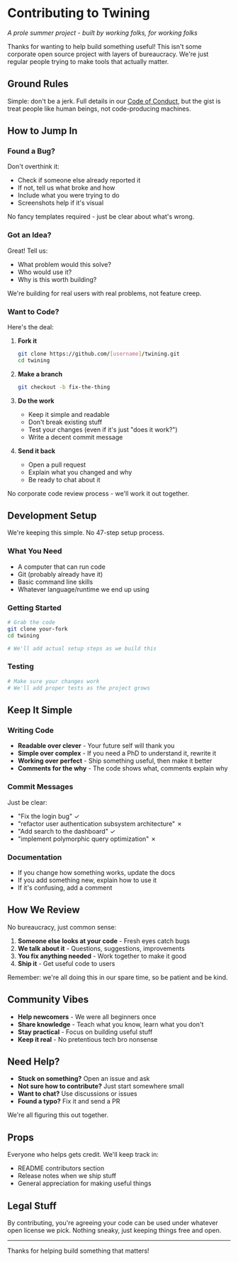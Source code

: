 # Contributing to Twining

*A prole summer project - built by working folks, for working folks*

Thanks for wanting to help build something useful! This isn't some corporate open source project with layers of bureaucracy. We're just regular people trying to make tools that actually matter.

## Ground Rules

Simple: don't be a jerk. Full details in our [Code of Conduct](CODE_OF_CONDUCT.md), but the gist is treat people like human beings, not code-producing machines.

## How to Jump In

### Found a Bug?

Don't overthink it:
- Check if someone else already reported it
- If not, tell us what broke and how
- Include what you were trying to do
- Screenshots help if it's visual

No fancy templates required - just be clear about what's wrong.

### Got an Idea?

Great! Tell us:
- What problem would this solve?
- Who would use it?
- Why is this worth building?

We're building for real users with real problems, not feature creep.

### Want to Code?

Here's the deal:

1. **Fork it**
   ```bash
   git clone https://github.com/[username]/twining.git
   cd twining
   ```

2. **Make a branch**
   ```bash
   git checkout -b fix-the-thing
   ```

3. **Do the work**
   - Keep it simple and readable
   - Don't break existing stuff
   - Test your changes (even if it's just "does it work?")
   - Write a decent commit message

4. **Send it back**
   - Open a pull request
   - Explain what you changed and why
   - Be ready to chat about it

No corporate code review process - we'll work it out together.

## Development Setup

We're keeping this simple. No 47-step setup process.

### What You Need

- A computer that can run code
- Git (probably already have it)
- Basic command line skills
- Whatever language/runtime we end up using

### Getting Started

```bash
# Grab the code
git clone your-fork
cd twining

# We'll add actual setup steps as we build this
```

### Testing

```bash
# Make sure your changes work
# We'll add proper tests as the project grows
```

## Keep It Simple

### Writing Code

- **Readable over clever** - Your future self will thank you
- **Simple over complex** - If you need a PhD to understand it, rewrite it
- **Working over perfect** - Ship something useful, then make it better
- **Comments for the why** - The code shows what, comments explain why

### Commit Messages

Just be clear:
- "Fix the login bug" ✓
- "refactor user authentication subsystem architecture" ✗
- "Add search to the dashboard" ✓
- "implement polymorphic query optimization" ✗

### Documentation

- If you change how something works, update the docs
- If you add something new, explain how to use it
- If it's confusing, add a comment

## How We Review

No bureaucracy, just common sense:

1. **Someone else looks at your code** - Fresh eyes catch bugs
2. **We talk about it** - Questions, suggestions, improvements
3. **You fix anything needed** - Work together to make it good
4. **Ship it** - Get useful code to users

Remember: we're all doing this in our spare time, so be patient and be kind.

## Community Vibes

- **Help newcomers** - We were all beginners once
- **Share knowledge** - Teach what you know, learn what you don't
- **Stay practical** - Focus on building useful stuff
- **Keep it real** - No pretentious tech bro nonsense

## Need Help?

- **Stuck on something?** Open an issue and ask
- **Not sure how to contribute?** Just start somewhere small
- **Want to chat?** Use discussions or issues
- **Found a typo?** Fix it and send a PR

We're all figuring this out together.

## Props

Everyone who helps gets credit. We'll keep track in:
- README contributors section
- Release notes when we ship stuff
- General appreciation for making useful things

## Legal Stuff

By contributing, you're agreeing your code can be used under whatever open license we pick. Nothing sneaky, just keeping things free and open.

---

Thanks for helping build something that matters!